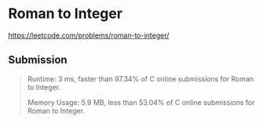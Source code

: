 # Roman to Integer

https://leetcode.com/problems/roman-to-integer/

## Submission

> Runtime: 3 ms, faster than 97.34% of C online submissions for Roman to Integer.
>
> Memory Usage: 5.9 MB, less than 53.04% of C online submissions for Roman to Integer.
